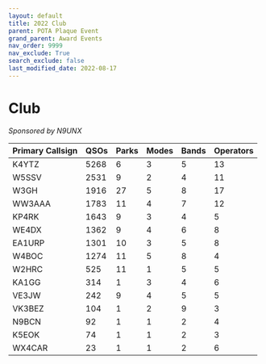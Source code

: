 ```yaml
---
layout: default
title: 2022 Club
parent: POTA Plaque Event
grand_parent: Award Events
nav_order: 9999
nav_exclude: True
search_exclude: false
last_modified_date: 2022-08-17
---
```


# Club
*Sponsored by N9UNX*

|Primary Callsign|QSOs|Parks|Modes|Bands|Operators|
|----------------|----|-----|-----|-----|---------|
|K4YTZ           |5268|6    |3    |5    |13       |
|W5SSV           |2531|9    |2    |4    |11       |
|W3GH            |1916|27   |5    |8    |17       |
|WW3AAA          |1783|11   |4    |7    |12       |
|KP4RK           |1643|9    |3    |4    |5        |
|WE4DX           |1362|9    |4    |6    |8        |
|EA1URP          |1301|10   |3    |5    |8        |
|W4BOC           |1274|11   |5    |8    |4        |
|W2HRC           |525 |11   |1    |5    |5        |
|KA1GG           |314 |1    |3    |4    |6        |
|VE3JW           |242 |9    |4    |5    |5        |
|VK3BEZ          |104 |1    |2    |9    |3        |
|N9BCN           |92  |1    |1    |2    |4        |
|K5EOK           |74  |1    |1    |2    |3        |
|WX4CAR          |23  |1    |1    |2    |6        |
